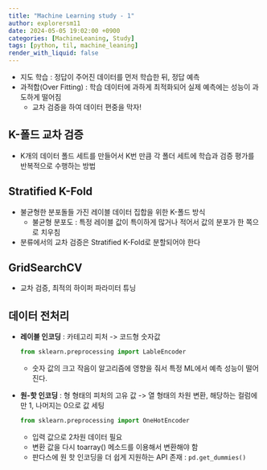 ```yaml
---
title: "Machine Learning study - 1"
author: explorersm11
date: 2024-05-05 19:02:00 +0900
categories: [MachineLeaning, Study]
tags: [python, til, machine_leaning]
render_with_liquid: false
---  
```


- 지도 학습 : 정답이 주어진 데이터를 먼저 학습한 뒤, 정답 예측
- 과적합(Over Fitting) : 학습 데이터에 과하게 최적화되어 실제 예측에는 성능이 과도하게 떨어짐
    - 교차 검증을 하여 데이터 편중을 막자!

## K-폴드 교차 검증
- K개의 데이터 폴드 세트를 만들어서 K번 만큼 각 폴더 세트에 학습과 검증 평가를 반복적으로 수행하는 방법

## Stratified K-Fold
- 불균형한 분포돌들 가진 레이블 데이터 집합을 위한 K-폴드 방식
    - 불균형 분포도 : 특정 레이블 값이 특이하게 많거나 적어서 값의 분포가 한 쪽으로 치우침
- 분류에서의 교차 검증은 Stratified K-Fold로 분할되어야 한다

## GridSearchCV
- 교차 검증, 최적의 하이퍼 파라미터 튜닝

## 데이터 전처리
- **레이블 인코딩** : 카테고리 피처 -> 코드형 숫자값
    ```python
    from sklearn.preprocessing import LableEncoder
    ```
    - 숫자 값의 크고 작음이 알고리즘에 영향을 줘서 특정 ML에서 예측 성능이 떨어진다.

- **원-핫 인코딩** : 형 형태의 피처의 고유 값 -> 열 형태의 차원 변환, 해당하는 컬럼에만 1, 나머지는 0으로 값 세팅
    ```python
    from sklearn.preprocessing import OneHotEncoder
    ```
    - 입력 값으로 2차원 데이터 필요
    - 변환 값을 다시 toarray() 메소드를 이용해서 변환해야 함
    - 판다스에 원 핫 인코딩을 더 쉽게 지원하는 API 존재 : `pd.get_dummies()`